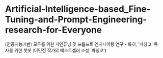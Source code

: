 # Artificial-Intelligence-based_Fine-Tuning-and-Prompt-Engineering-research-for-Everyone
(인공지능기반) 모두를 위한 파인튜닝 및 프롬프트 엔지니어링 연구 - 특히, '파칭코' 독자를 위한 챗봇 (이민진 작가의 베스트셀러 소설 '파칭코')
